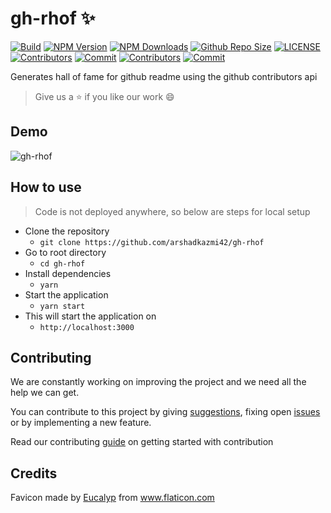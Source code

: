 # gh-rhof :sparkles:

[![Build](https://github.com/arshadkazmi42/gh-rhof/actions/workflows/nodejs.yml/badge.svg)](https://github.com/arshadkazmi42/gh-rhof/actions/workflows/nodejs.yml)
[![NPM Version](https://img.shields.io/npm/v/gh-rhof.svg)](https://www.npmjs.com/package/gh-rhof)
[![NPM Downloads](https://img.shields.io/npm/dt/gh-rhof.svg)](https://www.npmjs.com/package/gh-rhof)
[![Github Repo Size](https://img.shields.io/github/repo-size/arshadkazmi42/gh-rhof.svg)](https://github.com/arshadkazmi42/gh-rhof)
[![LICENSE](https://img.shields.io/npm/l/gh-rhof.svg)](https://github.com/arshadkazmi42/gh-rhof/blob/master/LICENSE)
[![Contributors](https://img.shields.io/github/contributors/arshadkazmi42/gh-rhof.svg)](https://github.com/arshadkazmi42/gh-rhof/graphs/contributors)
[![Commit](https://img.shields.io/github/last-commit/arshadkazmi42/gh-rhof.svg)](https://github.com/arshadkazmi42/gh-rhof/commits/master)
[![Contributors](https://img.shields.io/github/contributors/arshadkazmi42/gh-rhof.svg)](https://github.com/arshadkazmi42/gh-rhof/graphs/contributors)
[![Commit](https://img.shields.io/github/last-commit/arshadkazmi42/gh-rhof.svg)](https://github.com/arshadkazmi42/gh-rhof/commits/master)

Generates hall of fame for github readme using the github contributors api

> Give us a :star: if you like our work :smile:

## Demo

<img src="assets/usage.gif" alt="gh-rhof"/> <br>

## How to use

> Code is not deployed anywhere, so below are steps for local setup

- Clone the repository
  - `git clone https://github.com/arshadkazmi42/gh-rhof`
- Go to root directory
  - `cd gh-rhof`
- Install dependencies
  - `yarn`
- Start the application
  - `yarn start`
- This will start the application on  
  - `http://localhost:3000`

## Contributing

We are constantly working on improving the project and we need all the help we can get.

You can contribute to this project by giving [suggestions](https://github.com/arshadkazmi42/gh-rhof/issues/new), fixing open [issues](https://github.com/arshadkazmi42/gh-rhof/issues) or by implementing a new feature.

Read our contributing [guide](CONTRIBUTING.md) on getting started with contribution


## Credits

Favicon made by [Eucalyp](https://www.flaticon.com/authors/eucalyp) from www.flaticon.com
